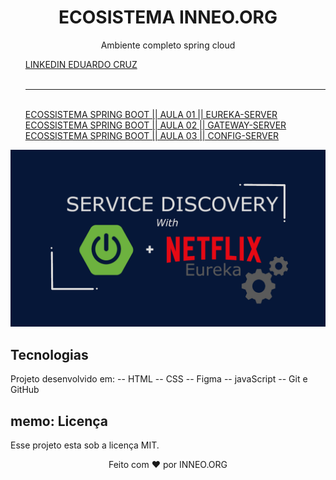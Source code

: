 <h1 align="center">ECOSISTEMA INNEO.ORG</h1>

<p align="center">Ambiente completo spring cloud</p>

<ul > 
   <li style="text-decoration-line: none"><a href="[#](https://www.linkedin.com/in/eduardokruz/)" target="_blank">LINKEDIN EDUARDO CRUZ</a></li>
   <br /><hr /> <br />
   <li><a href="https://youtu.be/OQS8Mn0l_4U?si=oxCF43PKeD6Ur5yS" target="_blank">ECOSSISTEMA SPRING BOOT || AULA 01 || EUREKA-SERVER</a></li>
   <li><a href="#" target="_blank">ECOSSISTEMA SPRING BOOT || AULA 02 || GATEWAY-SERVER</a></li>
   <li><a href="#" target="_blank">ECOSSISTEMA SPRING BOOT || AULA 03 || CONFIG-SERVER</a></li>
</ul>

<p align="center">
  <img src=".github/eureka-cloud.png" alt="" />
</p>

## Tecnologias

Projeto desenvolvido em:
-- HTML
-- CSS
-- Figma
-- javaScript
-- Git e GitHub

## memo: Licença

Esse projeto esta sob a licença MIT.

<p align="center">
Feito com ❤ por INNEO.ORG
</p>

<style>
   ul, li, a {
     align="center"
     text-decoration-line: none;
     list-style-type: none;
   }
</style>
